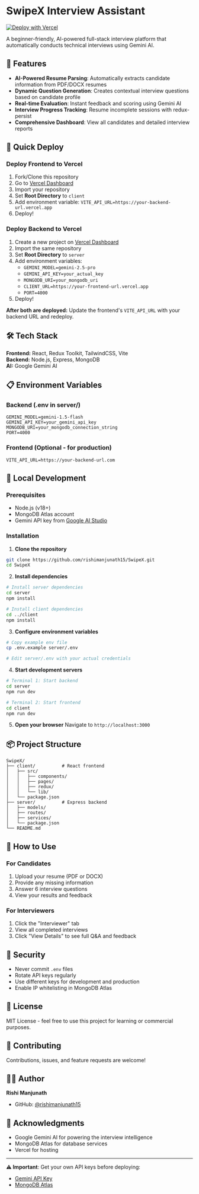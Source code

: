 # SwipeX Interview Assistant

[![Deploy with Vercel](https://vercel.com/button)](https://vercel.com/new/clone?repository-url=https://github.com/rishimanjunath15/SwipeX)

A beginner-friendly, AI-powered full-stack interview platform that automatically conducts technical interviews using Gemini AI.

## 🌟 Features

- **AI-Powered Resume Parsing**: Automatically extracts candidate information from PDF/DOCX resumes
- **Dynamic Question Generation**: Creates contextual interview questions based on candidate profile
- **Real-time Evaluation**: Instant feedback and scoring using Gemini AI
- **Interview Progress Tracking**: Resume incomplete sessions with redux-persist
- **Comprehensive Dashboard**: View all candidates and detailed interview reports

## 🚀 Quick Deploy

### Deploy Frontend to Vercel

1. Fork/Clone this repository
2. Go to [Vercel Dashboard](https://vercel.com/new)
3. Import your repository
4. Set **Root Directory** to `client`
5. Add environment variable: `VITE_API_URL=https://your-backend-url.vercel.app`
6. Deploy!

### Deploy Backend to Vercel

1. Create a new project on [Vercel Dashboard](https://vercel.com/new)
2. Import the same repository
3. Set **Root Directory** to `server`
4. Add environment variables:
   - `GEMINI_MODEL=gemini-2.5-pro`
   - `GEMINI_API_KEY=your_actual_key`
   - `MONGODB_URI=your_mongodb_uri`
   - `CLIENT_URL=https://your-frontend-url.vercel.app`
   - `PORT=4000`
5. Deploy!

**After both are deployed:** Update the frontend's `VITE_API_URL` with your backend URL and redeploy.

## 🛠️ Tech Stack

**Frontend:** React, Redux Toolkit, TailwindCSS, Vite  
**Backend:** Node.js, Express, MongoDB  
**AI:** Google Gemini AI  

## 📋 Environment Variables

### Backend (.env in server/)
```env
GEMINI_MODEL=gemini-1.5-flash
GEMINI_API_KEY=your_gemini_api_key
MONGODB_URI=your_mongodb_connection_string
PORT=4000
```

### Frontend (Optional - for production)
```env
VITE_API_URL=https://your-backend-url.com
```

## 🔧 Local Development

### Prerequisites
- Node.js (v18+)
- MongoDB Atlas account
- Gemini API key from [Google AI Studio](https://makersuite.google.com/app/apikey)

### Installation

1. **Clone the repository**
```bash
git clone https://github.com/rishimanjunath15/SwipeX.git
cd SwipeX
```

2. **Install dependencies**
```bash
# Install server dependencies
cd server
npm install

# Install client dependencies
cd ../client
npm install
```

3. **Configure environment variables**
```bash
# Copy example env file
cp .env.example server/.env

# Edit server/.env with your actual credentials
```

4. **Start development servers**
```bash
# Terminal 1: Start backend
cd server
npm run dev

# Terminal 2: Start frontend
cd client
npm run dev
```

5. **Open your browser**
Navigate to `http://localhost:3000`

## 📦 Project Structure

```
SwipeX/
├── client/          # React frontend
│   ├── src/
│   │   ├── components/
│   │   ├── pages/
│   │   ├── redux/
│   │   └── lib/
│   └── package.json
├── server/          # Express backend
│   ├── models/
│   ├── routes/
│   ├── services/
│   └── package.json
└── README.md
```

## 🎯 How to Use

### For Candidates
1. Upload your resume (PDF or DOCX)
2. Provide any missing information
3. Answer 6 interview questions
4. View your results and feedback

### For Interviewers
1. Click the "Interviewer" tab
2. View all completed interviews
3. Click "View Details" to see full Q&A and feedback

## 🔐 Security

- Never commit `.env` files
- Rotate API keys regularly
- Use different keys for development and production
- Enable IP whitelisting in MongoDB Atlas

## 📄 License

MIT License - feel free to use this project for learning or commercial purposes.

## 🤝 Contributing

Contributions, issues, and feature requests are welcome!

## 👨‍💻 Author

**Rishi Manjunath**

- GitHub: [@rishimanjunath15](https://github.com/rishimanjunath15)

## 🙏 Acknowledgments

- Google Gemini AI for powering the interview intelligence
- MongoDB Atlas for database services
- Vercel for hosting

---

**⚠️ Important**: Get your own API keys before deploying:
- [Gemini API Key](https://makersuite.google.com/app/apikey)
- [MongoDB Atlas](https://www.mongodb.com/cloud/atlas)